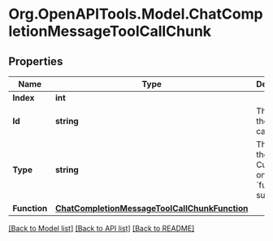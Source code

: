 # Org.OpenAPITools.Model.ChatCompletionMessageToolCallChunk

## Properties

Name | Type | Description | Notes
------------ | ------------- | ------------- | -------------
**Index** | **int** |  | 
**Id** | **string** | The ID of the tool call. | [optional] 
**Type** | **string** | The type of the tool. Currently, only &#x60;function&#x60; is supported. | [optional] 
**Function** | [**ChatCompletionMessageToolCallChunkFunction**](ChatCompletionMessageToolCallChunkFunction.md) |  | [optional] 

[[Back to Model list]](../README.md#documentation-for-models) [[Back to API list]](../README.md#documentation-for-api-endpoints) [[Back to README]](../README.md)

